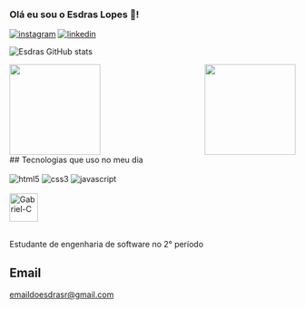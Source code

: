 ### Olá eu sou o Esdras Lopes 👋!

[![instagram](https://img.shields.io/badge/Instagram-E4405F?style=for-the-badge&logo=instagram&logoColor=white)](https://www.instagram.com/esdrasslopes/)
[![linkedin](https://img.shields.io/badge/LinkedIn-0077B5?style=for-the-badge&logo=linkedin&logoColor=white)](https://www.linkedin.com/in/esdras-lopes-rocha/)


![ Esdras GitHub stats](https://github-readme-stats.vercel.app/api?username=esdrasslopes&show_icons=true&theme=radical)
<div style="display: flex; justify-content: space-between;">
  <img src="https://github-readme-stats.vercel.app/api?username=owjao&show_icons=true&theme=github_dark" height="160">
  <img src="https://github-readme-stats.vercel.app/api/top-langs/?username=owjao&layout=compact&theme=github_dark" height="160">
</div>
## Tecnologias que uso no meu dia

<div style="display: inline_block"> <br/>
<img src ="https://img.shields.io/badge/HTML5-E34F26?style=for-the-badge&logo=html5&logoColor=white" alt="html5" >
<img src ="https://img.shields.io/badge/CSS3-1572B6?style=for-the-badge&logo=css3&logoColor=white" alt="css3" >
<img src ="https://img.shields.io/badge/JavaScript-F7DF1E?style=for-the-badge&logo=javascript&logoColor=black" alt="javascript"> </br>
</br>
<img align="center" alt="Gabriel-C" height="50" width="50" src="https://cdn.jsdelivr.net/gh/devicons/devicon/icons/c/c-original.svg">
</div> <br/>

Estudante de engenharia de software no 2° período

## Email
emaildoesdrasr@gmail.com






